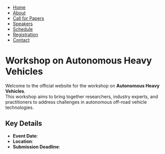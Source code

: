 <nav>
  <ul>
    <li><a href="index.md">Home</a></li>
    <li><a href="about.md">About</a></li>
    <li><a href="call-for-papers.md">Call for Papers</a></li>
    <li><a href="Speakers.md">Speakers</a></li>
    <li><a href="Schedule.md">Schedule</a></li>
    <li><a href="registration.md">Registration</a></li>
    <li><a href="contact.md">Contact</a></li>
  </ul>
</nav>





# Workshop on Autonomous Heavy Vehicles

Welcome to the official website for the workshop on **Autonomous Heavy Vehicles**.  
This workshop aims to bring together researchers, industry experts, and practitioners to address challenges in autonomous off-road vehicle technologies.

## Key Details
- **Event Date**: 
- **Location**: 
- **Submission Deadline**: 


